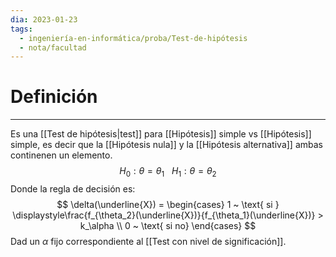```yaml
---
dia: 2023-01-23
tags:
  - ingeniería-en-informática/proba/Test-de-hipótesis
  - nota/facultad
---
```

# Definición
---
Es una [[Test de hipótesis|test]] para [[Hipótesis]] simple vs [[Hipótesis]] simple, es decir que la [[Hipótesis nula]] y la [[Hipótesis alternativa]] ambas continenen un elemento. $$ H_0 : \theta = \theta_1 ~~~ H_1 : \theta = \theta_2 $$
Donde la regla de decisión es: $$ \delta(\underline{X}) = \begin{cases}
	1 ~ \text{ si } \displaystyle\frac{f_{\theta_2}(\underline{X})}{f_{\theta_1}(\underline{X})} > k_\alpha \\
	0 ~ \text{ si no}
\end{cases} $$
Dad un $\alpha$ fijo correspondiente al [[Test con nivel de significación]].